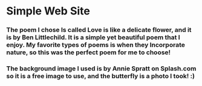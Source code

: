 # Simple Web Site

### The poem I chose Is called Love is like a delicate flower, and it is by Ben Littlechild. It is a simple yet beautiful poem that I enjoy. My favorite types of poems is when they Incorporate nature, so this was the perfect poem for me to choose! 

### The background image I used is by Annie Spratt on Splash.com so it is a free image to use, and the butterfly is a photo I took! :)